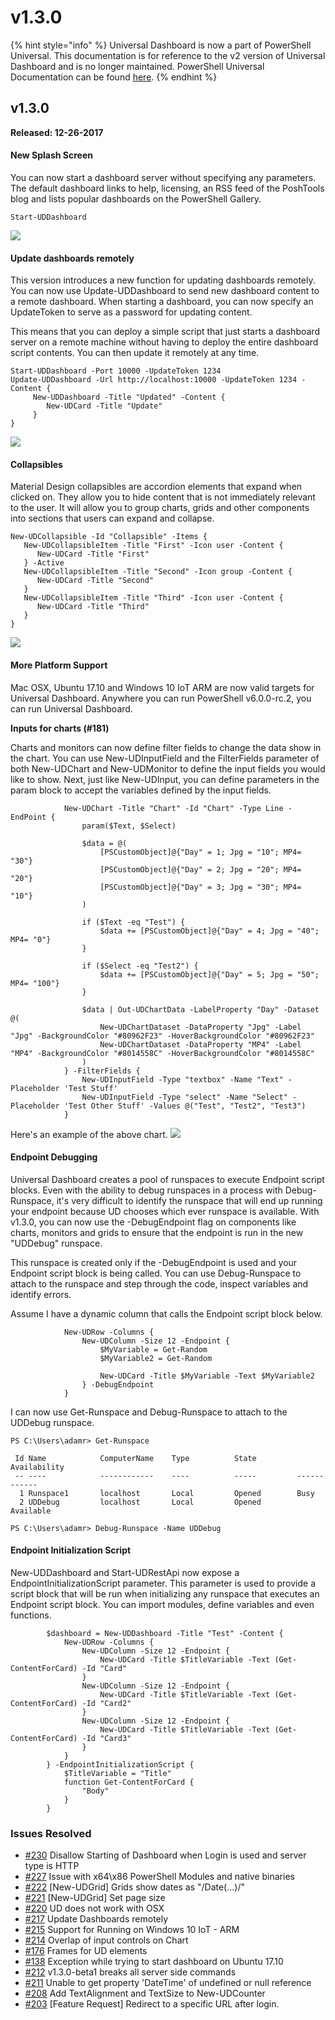 # v1.3.0

{% hint style="info" %}
Universal Dashboard is now a part of PowerShell Universal. This documentation is for reference to the v2 version of Universal Dashboard and is no longer maintained. PowerShell Universal Documentation can be found [here](https://docs.ironmansoftware.com).
{% endhint %}

## v1.3.0

**Released: 12-26-2017**

#### New Splash Screen

You can now start a dashboard server without specifying any parameters. The default dashboard links to help, licensing, an RSS feed of the PoshTools blog and lists popular dashboards on the PowerShell Gallery.

```text
Start-UDDashboard
```

![](../.gitbook/assets/dashboard-splash%20%281%29.png)

#### Update dashboards remotely

This version introduces a new function for updating dashboards remotely. You can now use Update-UDDashboard to send new dashboard content to a remote dashboard. When starting a dashboard, you can now specify an UpdateToken to serve as a password for updating content.

This means that you can deploy a simple script that just starts a dashboard server on a remote machine without having to deploy the entire dashboard script contents. You can then update it remotely at any time.

```text
Start-UDDashboard -Port 10000 -UpdateToken 1234
Update-UDDashboard -Url http://localhost:10000 -UpdateToken 1234 -Content {
     New-UDDashboard -Title "Updated" -Content {
        New-UDCard -Title "Update"
     }
}
```

![](https://poshtools.com/wp-content/uploads/2017/12/capture-4.gif)

#### Collapsibles

Material Design collapsibles are accordion elements that expand when clicked on. They allow you to hide content that is not immediately relevant to the user. It will allow you to group charts, grids and other components into sections that users can expand and collapse.

```text
New-UDCollapsible -Id "Collapsible" -Items {
   New-UDCollapsibleItem -Title "First" -Icon user -Content {
      New-UDCard -Title "First"
   } -Active
   New-UDCollapsibleItem -Title "Second" -Icon group -Content {
      New-UDCard -Title "Second"
   }
   New-UDCollapsibleItem -Title "Third" -Icon user -Content {
      New-UDCard -Title "Third"
   }
}
```

![](../.gitbook/assets/collapsible%20%283%29.gif)

#### More Platform Support

Mac OSX, Ubuntu 17.10 and Windows 10 IoT ARM are now valid targets for Universal Dashboard. Anywhere you can run PowerShell v6.0.0-rc.2, you can run Universal Dashboard.

**Inputs for charts \(\#181\)**

Charts and monitors can now define filter fields to change the data show in the chart. You can use New-UDInputField and the FilterFields parameter of both New-UDChart and New-UDMonitor to define the input fields you would like to show. Next, just like New-UDInput, you can define parameters in the param block to accept the variables defined by the input fields.

```text
            New-UDChart -Title "Chart" -Id "Chart" -Type Line -EndPoint {
                param($Text, $Select) 

                $data = @(
                    [PSCustomObject]@{"Day" = 1; Jpg = "10"; MP4= "30"}
                    [PSCustomObject]@{"Day" = 2; Jpg = "20"; MP4= "20"}
                    [PSCustomObject]@{"Day" = 3; Jpg = "30"; MP4= "10"}
                )

                if ($Text -eq "Test") {
                    $data += [PSCustomObject]@{"Day" = 4; Jpg = "40"; MP4= "0"}
                }

                if ($Select -eq "Test2") {
                    $data += [PSCustomObject]@{"Day" = 5; Jpg = "50"; MP4= "100"}
                }

                $data | Out-UDChartData -LabelProperty "Day" -Dataset @(
                    New-UDChartDataset -DataProperty "Jpg" -Label "Jpg" -BackgroundColor "#80962F23" -HoverBackgroundColor "#80962F23"
                    New-UDChartDataset -DataProperty "MP4" -Label "MP4" -BackgroundColor "#8014558C" -HoverBackgroundColor "#8014558C"
                ) 
            } -FilterFields {
                New-UDInputField -Type "textbox" -Name "Text" -Placeholder 'Test Stuff'
                New-UDInputField -Type "select" -Name "Select" -Placeholder 'Test Other Stuff' -Values @("Test", "Test2", "Test3")
            }
```

Here's an example of the above chart. ![](../.gitbook/assets/capture-1.gif)

#### Endpoint Debugging

Universal Dashboard creates a pool of runspaces to execute Endpoint script blocks. Even with the ability to debug runspaces in a process with Debug-Runspace, it's very difficult to identify the runspace that will end up running your endpoint because UD chooses which ever runspace is available. With v1.3.0, you can now use the -DebugEndpoint flag on components like charts, monitors and grids to ensure that the endpoint is run in the new "UDDebug" runspace.

This runspace is created only if the -DebugEndpoint is used and your Endpoint script block is being called. You can use Debug-Runspace to attach to the runspace and step through the code, inspect variables and identify errors.

Assume I have a dynamic column that calls the Endpoint script block below.

```text
            New-UDRow -Columns {
                New-UDColumn -Size 12 -Endpoint {
                    $MyVariable = Get-Random
                    $MyVariable2 = Get-Random

                    New-UDCard -Title $MyVariable -Text $MyVariable2
                } -DebugEndpoint
            }
```

I can now use Get-Runspace and Debug-Runspace to attach to the UDDebug runspace.

```text
PS C:\Users\adamr> Get-Runspace

 Id Name            ComputerName    Type          State         Availability
 -- ----            ------------    ----          -----         ------------
  1 Runspace1       localhost       Local         Opened        Busy
  2 UDDebug         localhost       Local         Opened        Available

PS C:\Users\adamr> Debug-Runspace -Name UDDebug
```

#### Endpoint Initialization Script

New-UDDashboard and Start-UDRestApi now expose a EndpointInitializationScript parameter. This parameter is used to provide a script block that will be run when initializing any runspace that executes an Endpoint script block. You can import modules, define variables and even functions.

```text
        $dashboard = New-UDDashboard -Title "Test" -Content {
            New-UDRow -Columns {
                New-UDColumn -Size 12 -Endpoint {
                    New-UDCard -Title $TitleVariable -Text (Get-ContentForCard) -Id "Card" 
                }
                New-UDColumn -Size 12 -Endpoint {
                    New-UDCard -Title $TitleVariable -Text (Get-ContentForCard) -Id "Card2" 
                }
                New-UDColumn -Size 12 -Endpoint {
                    New-UDCard -Title $TitleVariable -Text (Get-ContentForCard) -Id "Card3" 
                }
            }
        } -EndpointInitializationScript {
            $TitleVariable = "Title"
            function Get-ContentForCard {
                "Body"
            }
        }
```

### Issues Resolved

* [\#230](https://github.com/adamdriscoll/poshprotools/issues/230) Disallow Starting of Dashboard when Login is used and server type is HTTP
* [\#227](https://github.com/adamdriscoll/poshprotools/issues/227) Issue with x64\x86 PowerShell Modules and native binaries
* [\#222](https://github.com/adamdriscoll/poshprotools/issues/222) \[New-UDGrid\] Grids show dates as "/Date\(...\)/"
* [\#221](https://github.com/adamdriscoll/poshprotools/issues/221) \[New-UDGrid\] Set page size
* [\#220](https://github.com/adamdriscoll/poshprotools/issues/220) UD does not work with OSX 
* [\#217](https://github.com/adamdriscoll/poshprotools/issues/217) Update Dashboards remotely 
* [\#215](https://github.com/adamdriscoll/poshprotools/issues/215) Support for Running on Windows 10 IoT - ARM 
* [\#214](https://github.com/adamdriscoll/poshprotools/issues/214) Overlap of input controls on Chart
* [\#176](https://github.com/adamdriscoll/poshprotools/issues/176) Frames for UD elements
* [\#138](https://github.com/adamdriscoll/poshprotools/issues/138) Exception while trying to start dashboard on Ubuntu 17.10
* [\#212](https://github.com/adamdriscoll/poshprotools/issues/212) v1.3.0-beta1 breaks all server side commands
* [\#211](https://github.com/adamdriscoll/poshprotools/issues/211) Unable to get property 'DateTime' of undefined or null reference
* [\#208](https://github.com/adamdriscoll/poshprotools/issues/208) Add TextAlignment and TextSize to New-UDCounter
* [\#203](https://github.com/adamdriscoll/poshprotools/issues/203) \[Feature Request\] Redirect to a specific URL after login.

